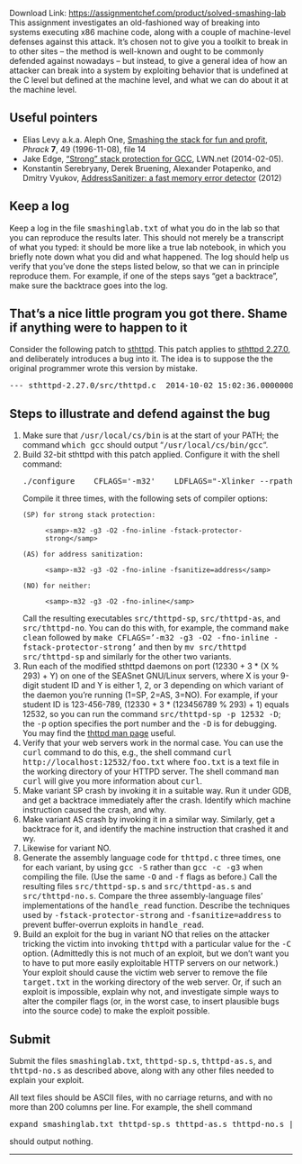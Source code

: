 Download Link: https://assignmentchef.com/product/solved-smashing-lab
<br>
This assignment investigates an old-fashioned way of breaking into systems executing x86 machine code, along with a couple of machine-level defenses against this attack. It’s chosen not to give you a toolkit to break in to other sites – the method is well-known and ought to be commonly defended against nowadays – but instead, to give a general idea of how an attacker can break into a system by exploiting behavior that is undefined at the C level but defined at the machine level, and what we can do about it at the machine level.

<h2>Useful pointers</h2>

<ul>

 <li>Elias Levy a.k.a. Aleph One, <a href="http://insecure.org/stf/smashstack.html">Smashing the stack for fun and profit</a>, <em>Phrack</em> <strong>7</strong>, 49 (1996-11-08), file 14</li>

 <li>Jake Edge, <a href="https://lwn.net/Articles/584225/">“Strong” stack protection for GCC</a>, LWN.net (2014-02-05).</li>

 <li>Konstantin Serebryany, Derek Bruening, Alexander Potapenko, and Dmitry Vyukov, <a href="https://code.google.com/p/address-sanitizer/">AddressSanitizer: a fast memory error detector</a> (2012)</li>

</ul>

<h2>Keep a log</h2>

Keep a log in the file <samp>smashinglab.txt</samp> of what you do in the lab so that you can reproduce the results later. This should not merely be a transcript of what you typed: it should be more like a true lab notebook, in which you briefly note down what you did and what happened. The log should help us verify that you’ve done the steps listed below, so that we can in principle reproduce them. For example, if one of the steps says “get a backtrace”, make sure the backtrace goes into the log.

<h2>That’s a nice little program you got there. Shame if anything were to happen to it</h2>

Consider the following patch to <a href="http://opensource.dyc.edu/sthttpd">sthttpd</a>. This patch applies to <a href="sthttpd-2.27.0.tar.gz">sthttpd 2.27.0</a>, and deliberately introduces a bug into it. The idea is to suppose the the original programmer wrote this version by mistake.

<pre><samp>--- sthttpd-2.27.0/src/thttpd.c	2014-10-02 15:02:36.000000000 -0700+++ sthttpd-2.27.0-delta/src/thttpd.c	2015-04-30 19:15:24.820042000 -0700@@ -999,7 +999,7 @@ static void read_config( char* filename )     {     FILE* fp;-    char line[10000];+    char line[100];     char* cp;     char* cp2;     char* name;@@ -1012,7 +1012,7 @@ read_config( char* filename ) 	exit( 1 ); 	}-    while ( fgets( line, sizeof(line), fp ) != (char*) 0 )+    while ( fgets( line, 1000, fp ) != (char*) 0 ) 	{ 	/* Trim comments. */ 	if ( ( cp = strchr( line, '#' ) ) != (char*) 0 )</samp></pre>

<h2>Steps to illustrate and defend against the bug</h2>

<ol>

 <li>Make sure that <samp>/usr/local/cs/bin</samp> is at the start of your PATH; the command <samp>which gcc</samp> should output “<samp>/usr/local/cs/bin/gcc</samp>“.</li>

 <li>Build 32-bit sthttpd with this patch applied. Configure it with the shell command:<pre><samp>./configure    CFLAGS='-m32'    LDFLAGS="-Xlinker --rpath=/usr/local/cs/gcc-$(gcc -dumpversion)/lib"</samp></pre>Compile it three times, with the following sets of compiler options:

  <dl>

   <dt>

    (SP) for strong stack protection:

   </dt>

   <dd>

    <samp>-m32 -g3 -O2 -fno-inline -fstack-protector-strong</samp>

   </dd>

   <dt>

    (AS) for address sanitization:

   </dt>

   <dd>

    <samp>-m32 -g3 -O2 -fno-inline -fsanitize=address</samp>

   </dd>

   <dt>

    (NO) for neither:

   </dt>

   <dd>

    <samp>-m32 -g3 -O2 -fno-inline</samp>

   </dd>

  </dl>Call the resulting executables <samp>src/thttpd-sp</samp>, <samp>src/thttpd-as</samp>, and <samp>src/thttpd-no</samp>. You can do this with, for example, the command <samp>make clean</samp> followed by <samp>make CFLAGS=’-m32 -g3 -O2 -fno-inline -fstack-protector-strong’</samp> and then by <samp>mv src/thttpd src/thttpd-sp</samp> and similarly for the other two variants.</li>

 <li>Run each of the modified sthttpd daemons on port (12330 + 3 * (X % 293) + Y) on one of the SEASnet GNU/Linux servers, where X is your 9-digit student ID and Y is either 1, 2, or 3 depending on which variant of the daemon you’re running (1=SP, 2=AS, 3=NO). For example, if your student ID is 123-456-789, (12330 + 3 * (123456789 % 293) + 1) equals 12532, so you can run the command <samp>src/thttpd-sp -p 12532 -D</samp>; the <samp>-p</samp> option specifies the port number and the <samp>-D</samp> is for debugging. You may find the <a href="http://www.acme.com/software/thttpd/thttpd_man.html">thttpd man page</a> useful.</li>

 <li>Verify that your web servers work in the normal case. You can use the <samp>curl</samp> command to do this, e.g., the shell command <samp>curl http://localhost:12532/foo.txt</samp> where <samp>foo.txt</samp> is a text file in the working directory of your HTTPD server. The shell command <samp>man curl</samp> will give you more information about <samp>curl</samp>.</li>

 <li>Make variant SP crash by invoking it in a suitable way. Run it under GDB, and get a backtrace immediately after the crash. Identify which machine instruction caused the crash, and why.</li>

 <li>Make variant AS crash by invoking it in a similar way. Similarly, get a backtrace for it, and identify the machine instruction that crashed it and wy.</li>

 <li>Likewise for variant NO.</li>

 <li>Generate the assembly language code for <samp>thttpd.c</samp> three times, one for each variant, by using <samp>gcc -S</samp> rather than <samp>gcc -c -g3</samp> when compiling the file. (Use the same <samp>-O</samp> and <samp>-f</samp> flags as before.) Call the resulting files <samp>src/thttpd-sp.s</samp> and <samp>src/thttpd-as.s</samp> and <samp>src/thttpd-no.s</samp>. Compare the three assembly-language files’ implementations of the <samp>handle_read</samp> function. Describe the techniques used by <samp>-fstack-protector-strong</samp> and <samp>-fsanitize=address</samp> to prevent buffer-overrun exploits in <samp>handle_read</samp>.</li>

 <li>Build an exploit for the bug in variant NO that relies on the attacker tricking the victim into invoking <samp>thttpd</samp> with a particular value for the <samp>-C</samp> option. (Admittedly this is not much of an exploit, but we don’t want you to have to put more easily exploitable HTTP servers on our network.) Your exploit should cause the victim web server to remove the file <samp>target.txt</samp> in the working directory of the web server. Or, if such an exploit is impossible, explain why not, and investigate simple ways to alter the compiler flags (or, in the worst case, to insert plausible bugs into the source code) to make the exploit possible.</li>

</ol>

<h2>Submit</h2>

Submit the files <samp>smashinglab.txt</samp>, <samp>thttpd-sp.s</samp>, <samp>thttpd-as.s</samp>, and <samp>thttpd-no.s</samp> as described above, along with any other files needed to explain your exploit.

All text files should be ASCII files, with no carriage returns, and with no more than 200 columns per line. For example, the shell command

<pre><samp>expand smashinglab.txt thttpd-sp.s thttpd-as.s thttpd-no.s |  awk '/r/ || 200 &lt; length'</samp></pre>

should output nothing.

<hr>

<address> </address>